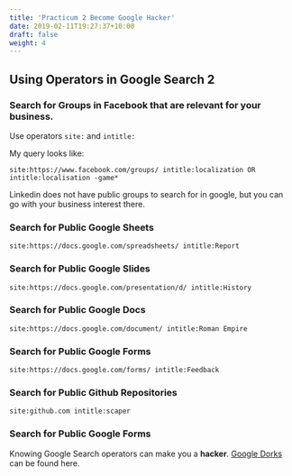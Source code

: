 ```yaml
---
title: 'Practicum 2 Become Google Hacker'
date: 2019-02-11T19:27:37+10:00
draft: false
weight: 4
---
```


## Using Operators in Google Search 2

### Search for Groups in Facebook that are relevant for your business.

Use operators `site:` and `intitle:`

My query looks like:

`site:https://www.facebook.com/groups/ intitle:localization OR intitle:localisation -game*`

Linkedin does not have public groups to search for in google, but you can go with your business interest there.

### Search for Public Google Sheets

`site:https://docs.google.com/spreadsheets/ intitle:Report`

### Search for Public Google Slides

`site:https://docs.google.com/presentation/d/ intitle:History`

### Search for Public Google Docs

`site:https://docs.google.com/document/ intitle:Roman Empire`

### Search for Public Google Forms

`site:https://docs.google.com/forms/ intitle:Feedback`

### Search for Public Github Repositories

`site:github.com intitle:scaper`

### Search for Public Google Forms

Knowing Google Search operators can make you a **hacker**. [Google Dorks](https://www.exploit-db.com/google-hacking-database "Google Dorks") can be found here.
